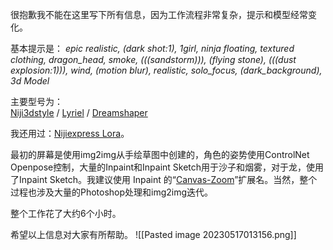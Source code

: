 很抱歉我不能在这里写下所有信息，因为工作流程非常复杂，提示和模型经常变化。

基本提示是：
_epic realistic, (dark shot:1), 1girl, ninja floating, textured clothing, dragon_head, smoke, (((sandstorm))), (flying stone), (((dust explosion:1))), wind, (motion blur), realistic, solo_focus, (dark_background), 3d Model_


主要型号为：  
[Niji3dstyle](https://civitai.com/models/46898/niji3dstyle) / [Lyriel](https://civitai.com/models/22922/lyriel) / [Dreamshaper](https://civitai.com/models/4384/dreamshaper)

我还用过：[Nijiexpress Lora](https://civitai.com/models/44023/nijiexpressivev1)。

最初的屏幕是使用img2img从手绘草图中创建的，角色的姿势使用ControlNet Openpose控制，大量的Inpaint和Inpaint Sketch用于沙子和烟雾，对于龙，使用了Inpaint Sketch。我建议使用 Inpaint 的“[Canvas-Zoom](https://github.com/richrobber2/canvas-zoom)”扩展名。当然，整个过程也涉及大量的Photoshop处理和img2img迭代。

整个工作花了大约6个小时。

希望以上信息对大家有所帮助。
![[Pasted image 20230517013156.png]]